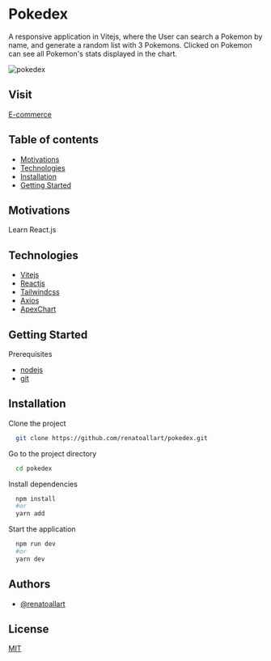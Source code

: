 
# Pokedex

A responsive application in Vitejs, where the User can search a Pokemon by name, 
and generate a random list with 3 Pokemons. Clicked on Pokemon can see all Pokemon's stats displayed in the chart.

![pokedex](https://user-images.githubusercontent.com/30847676/211913895-e6811ac0-67ef-4cad-a874-e2a22ae57a9c.gif)

## Visit

<a href="https://ecommerce-renatoallart.vercel.app/" target="_blank">E-commerce</a>


## Table of contents

* [Motivations](#motivations)
* [Technologies](#technologies)
* [Installation](#installation)
* [Getting Started](#Gettingstarted)
## Motivations

Learn React.js
## Technologies

- [Vitejs](https://vitejs.dev/)
- [Reactjs](https://reactjs.org/)
- [Tailwindcss](https://tailwindcss.com/)
- [Axios](https://axios-http.com/)
- [ApexChart](https://apexcharts.com/)




## Getting Started
Prerequisites

- [nodejs](https://nodejs.org/en/)
- [git](https://git-scm.com/)

## Installation

Clone the project

```bash
  git clone https://github.com/renatoallart/pokedex.git
```

Go to the project directory


```bash
  cd pokedex
```

Install dependencies

```bash
  npm install 
  #or 
  yarn add
```

Start the application

```bash
  npm run dev 
  #or 
  yarn dev
```


## Authors

- [@renatoallart](https://www.github.com/renatoallart)


## License

[MIT](https://choosealicense.com/licenses/mit/)

